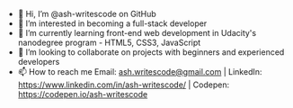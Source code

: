 - 👋 Hi, I’m @ash-writescode on GitHub
- 👀 I’m interested in becoming a full-stack developer
- 🌱 I’m currently learning front-end web development in Udacity's nanodegree program - HTML5, CSS3, JavaScript
- 💞️ I’m looking to collaborate on projects with beginners and experienced developers
- 📫 How to reach me Email: ash.writescode@gmail.com | LinkedIn: https://www.linkedin.com/in/ash-writescode/ | Codepen: https://codepen.io/ash-writescode

<!---
ash-writescode/ash-writescode is a ✨ special ✨ repository because its `README.md` (this file) appears on your GitHub profile.
You can click the Preview link to take a look at your changes.
--->
